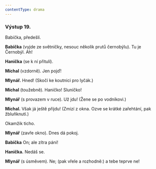 ```yaml
---
contentType: drama
---
```


### Výstup 19.

Babička, předešlí.

**Babička** (vyjde ze světničky, nesouc několik prutů černobýlu). Tu je Černobýl. Ah!

**Hanička** (se k ní přitulí).

**Míchal** (vzdorně). Jen pojď!

**Mlynář.** Hned! (Skočí ke koutnici pro lyčák.)

**Míchal** (toužebně). Haničko! Sluníčko!

**Mlynář** (s provazem v ruce). Už jdu! (Žene se po vodníkovi.)

**Míchal.** Však já ještě přijdu! (Zmizí z okna. Ozve se krátké zařehtání, pak žbluňknutí.)

Okamžik ticho. 

**Mlynář** (zavře okno). Dnes dá pokoj. 

**Babička** On; ale zítra páni! 

**Hanička.** Nedáš se.

**Mlynář** (s úsměvem). Ne; (pak vřele a rozhodně:) a tebe teprve ne!
